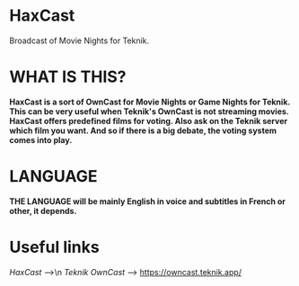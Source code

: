 # HaxCast
Broadcast of Movie Nights for Teknik.

# WHAT IS THIS?
**HaxCast is a sort of OwnCast for Movie Nights or Game Nights for Teknik.**
**This can be very useful when Teknik's OwnCast is not streaming movies.**
**HaxCast offers predefined films for voting. Also ask on the Teknik server which film you want. And so if there is a big debate, the voting system comes into play.**

# LANGUAGE
**THE LANGUAGE will be mainly English in voice and subtitles in French or other, it depends.**

# Useful links

*HaxCast* -->\n
*Teknik OwnCast* --> https://owncast.teknik.app/



